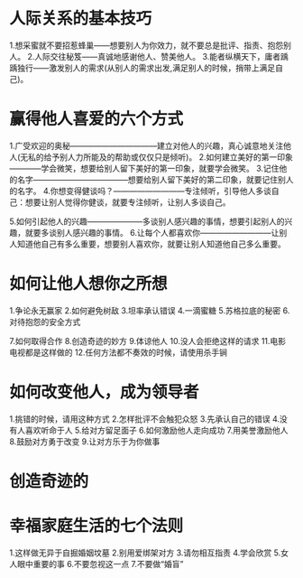 # 人际关系的基本技巧
  1.想采蜜就不要招惹蜂巢——想要别人为你效力，就不要总是批评、指责、抱怨别人。
  2.人际交往秘笈——真诚地感谢他人、赞美他人。
  3.能者纵横天下，庸者踽踽独行——激发别人的需求(从别人的需求出发,满足别人的时候，捎带上满足自己)。

# 赢得他人喜爱的六个方式
  1.广受欢迎的奥秘———————————建立对他人的兴趣，真心诚意地关注他人(无私的给予别人力所能及的帮助或仅仅只是倾听)。
  2.如何建立美好的第一印象————学会微笑，想要给别人留下美好的第一印象，就要学会微笑。
  3.记住他的名字————————————想要给别人留下美好的第二印象，就要记住别人的名字。
  4.你想变得健谈吗？—————————专注倾听，引导他人多谈自己：想要让别人觉得你健谈，就要专注倾听，让别人多谈自己。

  5.如何引起他人的兴趣———————多谈别人感兴趣的事情，想要引起别人的兴趣，就要多谈别人感兴趣的事情。
  6.让每个人都喜欢你—————————让别人知道他自己有多么重要，想要别人喜欢你，就要让别人知道他自己多么重要。

# 如何让他人想你之所想
  1.争论永无赢家
  2.如何避免树敌
  3.坦率承认错误
  4.一滴蜜糖
  5.苏格拉底的秘密
  6.对待抱怨的安全方式
  
  7.如何取得合作
  8.创造奇迹的妙方
  9.体谅他人
  10.没人会拒绝这样的请求
  11.电影电视都是这样做的
  12.任何方法都不奏效的时候，请使用杀手锏

# 如何改变他人，成为领导者
  1.挑错的时候，请用这种方式
  2.怎样批评不会触犯众怒
  3.先承认自己的错误
  4.没有人喜欢听命于人
  5.给对方留足面子
  6.如何激励他人走向成功
  7.用美誉激励他人
  8.鼓励对方勇于改变
  9.让对方乐于为你做事

# 创造奇迹的
# 幸福家庭生活的七个法则
  1.这样做无异于自掘婚姻坟墓
  2.别用爱绑架对方
  3.请勿相互指责
  4.学会欣赏
  5.女人眼中重要的事
  6.不要忽视这一点
  7.不要做“婚盲”